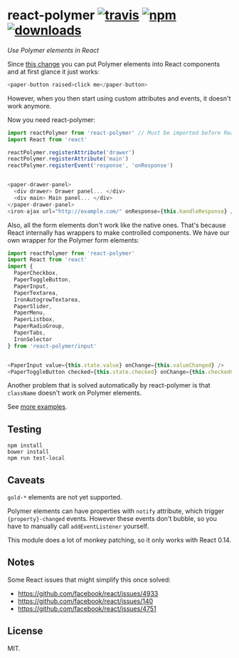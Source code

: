 # react-polymer [![travis][travis-image]][travis-url] [![npm][npm-image]][npm-url] [![downloads][downloads-image]][npm-url]

[travis-image]: https://img.shields.io/travis/jscissr/react-polymer/master.svg
[travis-url]: https://travis-ci.org/jscissr/react-polymer
[npm-image]: https://img.shields.io/npm/v/react-polymer.svg
[npm-url]: https://npmjs.org/package/react-polymer
[downloads-image]: https://img.shields.io/npm/dm/react-polymer.svg

*Use Polymer elements in React*

Since [this change](https://github.com/facebook/react/pull/1551) you can put
Polymer elements into React components and at first glance it just works:

```js
<paper-button raised>click me</paper-button>
```

However, when you then start using custom attributes and events, it doesn't work
anymore.

Now you need react-polymer:

```js
import reactPolymer from 'react-polymer' // Must be imported before React
import React from 'react'

reactPolymer.registerAttribute('drawer')
reactPolymer.registerAttribute('main')
reactPolymer.registerEvent('response', 'onResponse')


<paper-drawer-panel>
  <div drawer> Drawer panel... </div>
  <div main> Main panel... </div>
</paper-drawer-panel>
<iron-ajax url="http://example.com/" onResponse={this.handleResponse} />
```

Also, all the form elements don't work like the native ones.
That's because React internally has wrappers to make controlled components.
We have our own wrapper for the Polymer form elements:

```js
import reactPolymer from 'react-polymer'
import React from 'react'
import {
  PaperCheckbox,
  PaperToggleButton,
  PaperInput,
  PaperTextarea,
  IronAutogrowTextarea,
  PaperSlider,
  PaperMenu,
  PaperListbox,
  PaperRadioGroup,
  PaperTabs,
  IronSelector
} from 'react-polymer/input'


<PaperInput value={this.state.value} onChange={this.valueChanged} />
<PaperToggleButton checked={this.state.checked} onChange={this.checkedChange} />
```

Another problem that is solved automatically by react-polymer is that
`className` doesn't work on Polymer elements.

See [more examples](https://github.com/jscissr/react-polymer/blob/master/demo/index-source.js).

## Testing

```shell
npm install
bower install
npm run test-local
```

## Caveats

`gold-*` elements are not yet supported.

Polymer elements can have properties with `notify` attribute, which trigger
`{property}-changed` events. However these events don't bubble, so you have to
manually call `addEventListener` yourself.

This module does a lot of monkey patching, so it only works with React 0.14.

## Notes

Some React issues that might simplify this once solved:

- https://github.com/facebook/react/issues/4933
- https://github.com/facebook/react/issues/140
- https://github.com/facebook/react/issues/4751

## License

MIT.
